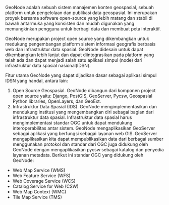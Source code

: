 GeoNode adalah sebuah sistem manajemen konten geospasial, sebuah platform untuk pengelolaan dan publikasi data geospasial. Ini merupakan proyek bersama software open-source yang lebih matang dan stabil di bawah antarmuka yang konsisten dan mudah digunakan yang memungkinkan pengguna untuk berbagi data dan membuat peta interaktif.

GeoNode merupakan project open source yang dikembangkan untuk medukung pengembangan platform sistem informasi geografis berbasis web dan infrastruktur data spasial. GeoNode didesain untuk dapat dikembangkan lebih lanjut dan dapat diintegrasikan pada platform yang telah ada dan dapat menjadi salah satu aplikasi simpul (node) dari infrastruktur data spasial nasional(IDSN).

Fitur utama GeoNode yang dapat dijadikan dasar sebagai aplikasi simpul IDSN yang handal, antara lain:
1. Open Source Geospasial. GeoNode dibangun dari komponen project open source yaitu: Django, PostGIS, GeoServer, Pycsw, Geospasial Python libraries, OpenLayers, dan GeoExt. 
2. Infrastruktur Data Spasial (IDS). GeoNode mengimplementasikan dan mendukung institusi yang mengembangkan diri sebagai bagian dari infrastruktur data spasial. Infrastruktur data spasial harus mengimplementasi standar OGC untuk dapat mendukung interoperabilitas antar sistem. GeoNode mengaplikasikan GeoServer sebagai aplikasi yang berfungsi sebagai layanan web GIS. GeoServer mengaplikasikan kita dapat mempublikasikan data dari berbagai sumber menggunakan protokol dan standar dari OGC juga didukung oleh GeoNode dengan mengaplikasikan pycsw sebagai katalog dan penyedia layanan metadata. Berikut ini standar OGC yang didukung oleh GeoNode:
- Web Map Service (WMS)
- Web Feature Service (WFS)
- Web Coverage Service (WCS)
- Catalog Service for Web (CSW)
- Web Map Context (WMC)
- Tile Map Service (TMS)